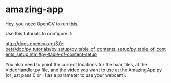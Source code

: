 # amazing-app

Hey, you need OpenCV to run this.

Use this tutorials to configure it:
  
  http://docs.opencv.org/3.0-beta/doc/py_tutorials/py_setup/py_table_of_contents_setup/py_table_of_contents_setup.html#py-table-of-content-setup

You also need to point the correct locations for the haar files, at the VideoHandler.py file, and the video you want to use at the AmazingApp.py (or just pass 0 or -1 as a parameter to use your webcam).
